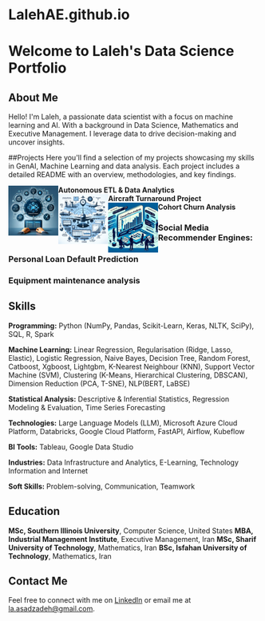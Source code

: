 # LalehAE.github.io

# Welcome to Laleh's Data Science Portfolio

## About Me
Hello! I'm Laleh, a passionate data scientist with a focus on machine learning and AI. With a background in Data Science, Mathematics and Executive Management. I leverage data to drive decision-making and uncover insights.

##Projects
Here you'll find a selection of my projects showcasing my skills in GenAI, Machine Learning and data analysis. Each project includes a detailed README with an overview, methodologies, and key findings.

<!DOCTYPE html>
<html>
<head>
  <link rel="stylesheet" type="text/css" href="styles.css">
</head>
<body>
<div class="project">
  <div class="image">
    <img src="images/GenAI.png" alt="Project Image" width="100" align="left" />
  </div>
  <div class="title">
    <b>Autonomous ETL & Data Analytics</b>
  </div>
</div>
<div class="project">
  <div class="image">
    <img src="images/Aircraft.png" alt="Project Image" width="100" align="left" />
  </div>
  <div class="title">
    <b>Aircraft Turnaround Project</b>
  </div>
</div>
<div class="project">
  <div class="image">
    <img src="images/Cohort.png" alt="Project Image" width="100" align="left" />
  </div>
  <div class="title">
    <b>Cohort Churn Analysis</b>
  </div>
</div>
</body>
</html>




### Social Media Recommender Engines:

### Personal Loan Default Prediction

### Equipment maintenance analysis

## Skills
**Programming:** Python (NumPy, Pandas, Scikit-Learn, Keras, NLTK, SciPy), SQL, R, Spark 

**Machine Learning:** Linear Regression, Regularisation (Ridge, Lasso, Elastic), Logistic Regression, Naive Bayes, Decision Tree, Random Forest, Catboost, Xgboost, Lightgbm, K-Nearest Neighbour (KNN), Support Vector Machine (SVM), Clustering (K-Means, Hierarchical Clustering, DBSCAN), Dimension Reduction (PCA, T-SNE), NLP(BERT, LaBSE)

**Statistical Analysis:** Descriptive & Inferential Statistics, Regression Modeling & Evaluation, Time Series Forecasting

**Technologies:** Large Language Models (LLM), Microsoft Azure Cloud Platform, Databricks, Google Cloud Platform, FastAPI, Airflow, Kubeflow

**BI Tools:** Tableau, Google Data Studio

**Industries:** Data Infrastructure and Analytics, E-Learning, Technology Information and Internet

**Soft Skills:** Problem-solving, Communication, Teamwork

## Education
**MSc, Southern Illinois University**, Computer Science, United States
**MBA, Industrial Management Institute**, Executive Management, Iran
**MSc, Sharif University of Technology**, Mathematics, Iran
**BSc, Isfahan University of Technology**, Mathematics, Iran 


## Contact Me
Feel free to connect with me on [LinkedIn](https://www.linkedin.com/in/lalehas/) or email me at la.asadzadeh@gmail.com.
